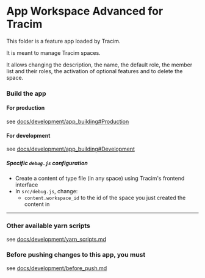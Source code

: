 App Workspace Advanced for Tracim
===================

This folder is a feature app loaded by Tracim.

It is meant to manage Tracim spaces.

It allows changing the description, the name, the default role, the member list and their roles, the activation of optional features and to delete the space.

### Build the app

#### For production

see [docs/development/app_building#Production](../docs/development/app_building.md#production)

#### For development

see [docs/development/app_building#Development](../docs/development/app_building.md#development)

##### Specific `debug.js` configuration

- Create a content of type file (in any space) using Tracim's frontend interface
- In `src/debug.js`, change:
  - `content.workspace_id` to the id of the space you just created the content in

___

### Other available yarn scripts

see [docs/development/yarn_scripts.md](../docs/development/yarn_scripts.md)

### Before pushing changes to this app, you must

see [docs/development/before_push.md](../docs/development/before_push.md)
